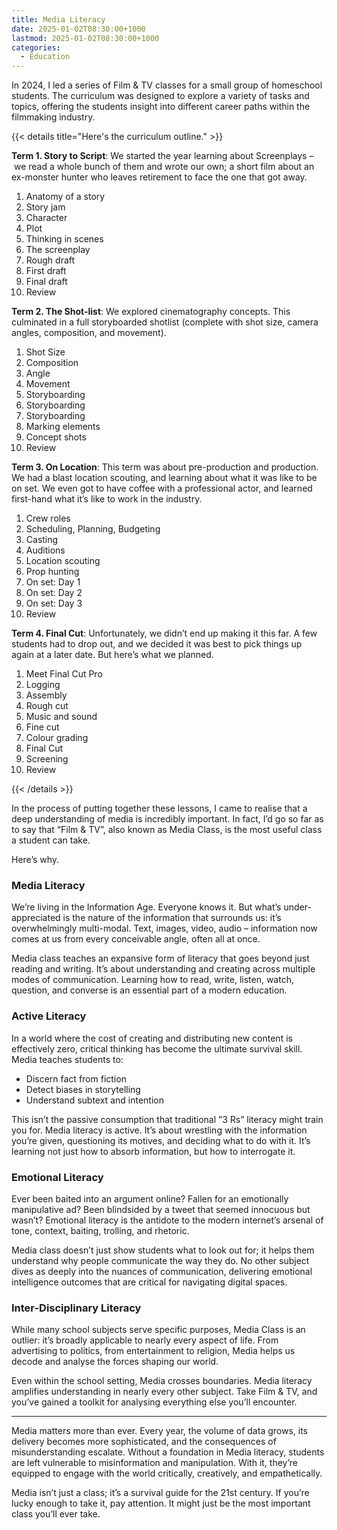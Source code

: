 ```yaml
---
title: Media Literacy
date: 2025-01-02T08:30:00+1000
lastmod: 2025-01-02T08:30:00+1000
categories:
  - Education
---
```


In 2024, I led a series of Film & TV classes for a small group of homeschool students. The curriculum was designed to explore a variety of tasks and topics, offering the students insight into different career paths within the filmmaking industry.

<!--more-->

{{< details title="Here's the curriculum outline." >}}

**Term 1. Story to Script**: We started the year learning about Screenplays – we read a whole bunch of them and wrote our own; a short film about an ex-monster hunter who leaves retirement to face the one that got away.

1. Anatomy of a story
2. Story jam
3. Character
4. Plot
5. Thinking in scenes
6. The screenplay
7. Rough draft
8. First draft
9. Final draft
10. Review

**Term 2. The Shot-list**: We explored cinematography concepts. This culminated in a full storyboarded shotlist (complete with shot size, camera angles, composition, and movement).

1. Shot Size
2. Composition
3. Angle
4. Movement
5. Storyboarding
6. Storyboarding
7. Storyboarding
8. Marking elements
9. Concept shots
10. Review

**Term 3. On Location**: This term was about pre-production and production. We had a blast location scouting, and learning about what it was like to be on set. We even got to have coffee with a professional actor, and learned first-hand what it’s like to work in the industry.

1. Crew roles
2. Scheduling, Planning, Budgeting
3. Casting
4. Auditions
5. Location scouting
6. Prop hunting
7. On set: Day 1
8. On set: Day 2
9. On set: Day 3
10. Review

**Term 4. Final Cut**: Unfortunately, we didn’t end up making it this far. A few students had to drop out, and we decided it was best to pick things up again at a later date. But here’s what we planned.

1. Meet Final Cut Pro
2. Logging
3. Assembly
4. Rough cut
5. Music and sound
6. Fine cut
7. Colour grading
8. Final Cut
9. Screening
10. Review

{{< /details >}}

In the process of putting together these lessons, I came to realise that a deep understanding of media is incredibly important. In fact, I’d go so far as to say that “Film & TV”, also known as Media Class, is the most useful class a student can take.

Here’s why.

### Media Literacy

We’re living in the Information Age. Everyone knows it. But what’s under-appreciated is the nature of the information that surrounds us: it’s overwhelmingly multi-modal. Text, images, video, audio – information now comes at us from every conceivable angle, often all at once.

Media class teaches an expansive form of literacy that goes beyond just reading and writing. It’s about understanding and creating across multiple modes of communication. Learning how to read, write, listen, watch, question, and converse is an essential part of a modern education.

### Active Literacy

In a world where the cost of creating and distributing new content is effectively zero, critical thinking has become the ultimate survival skill. Media teaches students to:

- Discern fact from fiction
- Detect biases in storytelling
- Understand subtext and intention

This isn’t the passive consumption that traditional ”3 Rs” literacy might train you for. Media literacy is active. It’s about wrestling with the information you’re given, questioning its motives, and deciding what to do with it. It’s learning not just how to absorb information, but how to interrogate it.

### Emotional Literacy

Ever been baited into an argument online? Fallen for an emotionally manipulative ad? Been blindsided by a tweet that seemed innocuous but wasn’t? Emotional literacy is the antidote to the modern internet’s arsenal of tone, context, baiting, trolling, and rhetoric.

Media class doesn’t just show students what to look out for; it helps them understand why people communicate the way they do. No other subject dives as deeply into the nuances of communication, delivering emotional intelligence outcomes that are critical for navigating digital spaces.

### Inter-Disciplinary Literacy

While many school subjects serve specific purposes, Media Class is an outlier: it’s broadly applicable to nearly every aspect of life. From advertising to politics, from entertainment to religion, Media helps us decode and analyse the forces shaping our world.

Even within the school setting, Media crosses boundaries. Media literacy amplifies understanding in nearly every other subject. Take Film & TV, and you’ve gained a toolkit for analysing everything else you’ll encounter.

---

Media matters more than ever. Every year, the volume of data grows, its delivery becomes more sophisticated, and the consequences of misunderstanding escalate. Without a foundation in Media literacy, students are left vulnerable to misinformation and manipulation. With it, they’re equipped to engage with the world critically, creatively, and empathetically.

Media isn’t just a class; it’s a survival guide for the 21st century. If you’re lucky enough to take it, pay attention. It might just be the most important class you’ll ever take.
